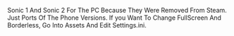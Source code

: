 Sonic 1 And Sonic 2 For The PC Because They Were Removed From Steam.
Just Ports Of The Phone Versions.
If you Want To Change FullScreen And Borderless, Go Into Assets And Edit Settings.ini.
